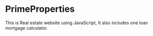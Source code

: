 # PrimeProperties
This is Real estate website using JavaScript, It also includes one loan mortgage calculator. 
